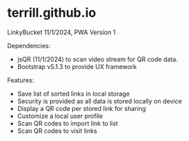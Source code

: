 # terrill.github.io

LinkyBucket 11/1/2024, PWA Version 1

Dependencies:
- jsQR (11/1/2024) to scan video stream for QR code data.
- Bootstrap v5.1.3 to provide UX framework

Features:
- Save list of sorted links in local storage
- Security is provided as all data is stored locally on device
- Display a QR code per stored link for sharing
- Customize a local user profile
- Scan QR codes to import link to list
- Scan QR codes to visit links 
